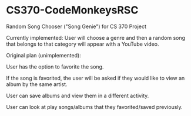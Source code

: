 # CS370-CodeMonkeysRSC

Random Song Chooser ("Song Genie") for CS 370 Project

Currently implemented:
User will choose a genre and then a random song that belongs to that category will appear with a YouTube video.

Original plan (unimplemented):

User has the option to favorite the song.
   
If the song is favorited, the user will be asked if they would like to view an album by the same artist.

User can save albums and view them in a different activity.
  
User can look at play songs/albums that they favorited/saved previously.
